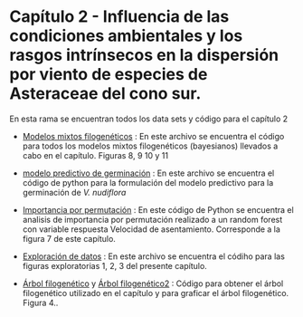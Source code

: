 # Capítulo 2 - Influencia de las condiciones ambientales y los rasgos intrínsecos en la dispersión por viento de especies de Asteraceae del cono sur.
En esta rama se encuentran todos los data sets y código para el capítulo 2     
- [Modelos mixtos filogenéticos]() : En este archivo se encuentra el código para todos los modelos mixtos filogenéticos (bayesianos) llevados a cabo en el capítulo. Figuras 8, 9 10 y 11    

- [modelo predictivo de germinación]() : En este archivo se encuentra el código de python para la formulación del modelo predictivo para la germinación de *V. nudiflora*    

- [Importancia por permutación]() : En este código de Python se encuentra el analisis de importancia por permutación realizado a un random forest con variable respuesta Velocidad de asentamiento. Corresponde a la figura 7 de este capítulo.    

- [Exploración de datos]() : En este archivo se encuentra el códiho para las figuras exploratorias 1, 2, 3 del presente capítulo.    

- [Árbol filogenético]() y [Árbol filogenético2]() : Código para obtener el árbol filogenético utilizado en el capítulo y para graficar el árbol filogenético. Figura 4..    

